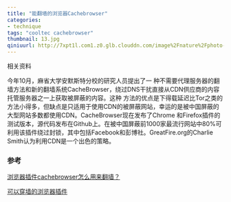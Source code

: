 ```yaml
---
title: "能翻墙的浏览器Cachebrowser"
categories: 
- technique
tags: "cooltec cachebrowser"
thumbnail: 13.jpg
qiniuurl: http://7xpt1l.com1.z0.glb.clouddn.com/image%2Fnature%2Fphoto-1444858345149-8ff40887589b.jpg
---
```

相关资料
<!--more-->
今年10月，麻省大学安默斯特分校的研究人员提出了一 种不需要代理服务器的翻墙方法和新的翻墙系统CacheBrowser，绕过DNS干扰直接从CDN供应商的内容托管服务器之一上获取被屏蔽的内容。这种 方法的优点是下得载延迟比Tor之类的方法小得多，但缺点是只适用于使用CDN的被屏蔽网站，幸运的是被中国屏蔽的大型网站多数都使用CDN。CacheBrowser现在发布了Chrome 和Firefox插件的测试版本，源代码发布在Github上。在被中国屏蔽前1000家最流行网站中80%可利用该插件绕过封锁，其中包括Facebook和彭博社。GreatFire.org的Charlie Smith认为利用CDN是一个出色的策略。

### 参考
[浏览器插件cachebrowser怎么用来翻墙？](http://www.cwctv.com/archives/14514.html)

[可以穿墙的浏览器插件](http://s.aqniu.com/news/1233-cachebrowser)